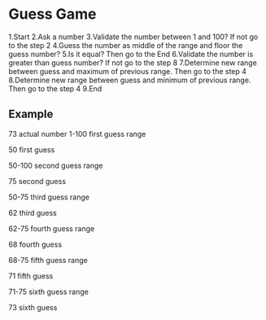 # Guess Game

1.Start
2.Ask a number
3.Validate the number between 1 and 100? If not go to the step 2
4.Guess the number as middle of the range and floor the guess number?
5.Is it equal? Then go to the End
6.Validate the number is greater than guess number? If not go to the step 8
7.Determine new range between guess and maximum of previous range. Then go to the step 4
8.Determine new range between guess and minimum of previous range. Then go to the step 4
9.End

## Example

73 actual number
1-100 first guess range

50 first guess

50-100 second guess range

75 second guess

50-75 third guess range

62 third guess

62-75 fourth guess range

68 fourth guess

68-75 fifth guess range

71 fifth guess

71-75 sixth guess range

73 sixth guess
